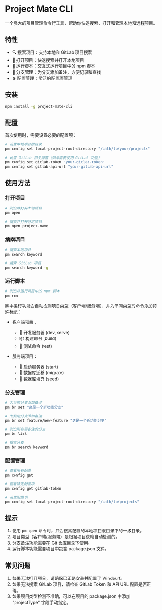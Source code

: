 # Project Mate CLI

一个强大的项目管理命令行工具，帮助你快速搜索、打开和管理本地和远程项目。

## 特性

- 🔍 搜索项目：支持本地和 GitLab 项目搜索
- 📂 打开项目：快速搜索并打开本地项目
- 🔄 运行脚本：交互式运行项目中的 npm 脚本
- 🌿 分支管理：为分支添加备注，方便记录和查找
- ⚙️ 配置管理：灵活的配置项管理

## 安装

```bash
npm install -g project-mate-cli
```

## 配置

首次使用时，需要设置必要的配置项：

```bash
# 设置本地项目根目录
pm config set local-project-root-directory "/path/to/your/projects"

# 设置 GitLab 相关配置（如果需要使用 GitLab 功能）
pm config set gitlab-token "your-gitlab-token"
pm config set gitlab-api-url "your-gitlab-api-url"
```

## 使用方法

### 打开项目

```bash
# 列出并打开本地项目
pm open

# 搜索并打开特定项目
pm open project-name
```

### 搜索项目

```bash
# 搜索本地项目
pm search keyword

# 搜索 GitLab 项目
pm search keyword -g
```

### 运行脚本

```bash
# 列出并运行项目中的 npm 脚本
pm run
```

脚本运行功能会自动检测项目类型（客户端/服务端），并为不同类型的命令添加特殊标记：

- 客户端项目：
  - 🚀 开发服务器 (dev, serve)
  - 📦 构建命令 (build)
  - 🧪 测试命令 (test)

- 服务端项目：
  - 🚀 启动服务器 (start)
  - 🔄 数据库迁移 (migrate)
  - 🌱 数据库填充 (seed)

### 分支管理

```bash
# 为当前分支添加备注
pm br set "这是一个新功能分支"

# 为指定分支添加备注
pm br set feature/new-feature "这是一个新功能分支"

# 列出所有带备注的分支
pm br list

# 搜索分支
pm br search keyword
```

### 配置管理

```bash
# 查看所有配置
pm config get

# 查看特定配置项
pm config get gitlab-token

# 设置配置项
pm config set local-project-root-directory "/path/to/projects"
```

## 提示

1. 使用 `pm open` 命令时，只会搜索配置的本地项目根目录下的一级目录。
2. 项目类型（客户端/服务端）是根据项目依赖自动检测的。
3. 分支备注功能需要在 Git 仓库目录下使用。
4. 运行脚本功能需要项目中包含 package.json 文件。

## 常见问题

1. 如果无法打开项目，请确保已正确安装并配置了 Windsurf。
2. 如果无法搜索 GitLab 项目，请检查 GitLab Token 和 API URL 配置是否正确。
3. 如果项目类型检测不准确，可以在项目的 package.json 中添加 "projectType" 字段手动指定。
